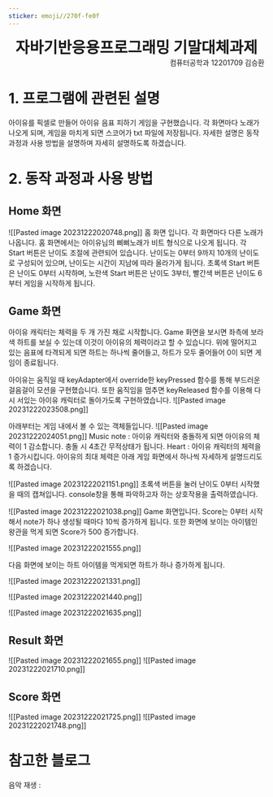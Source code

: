 ```yaml
---
sticker: emoji//270f-fe0f
---
```

<div style="text-align: center; font-size:30;font-weight:bold ">자바기반응용프로그래밍 기말대체과제</div>

<div style="text-align: right">컴퓨터공학과 12201709 김승환</div>

# 1. 프로그램에 관련된 설명
아이유를 픽셀로 만들어 아이유 음표 피하기 게임을 구현했습니다.
각 화면마다 노래가 나오게 되며, 게임을 마치게 되면 스코어가 txt 파일에 저장됩니다.
자세한 설명은 동작 과정과 사용 방법을 설명하며 자세히 설명하도록 하겠습니다.
# 2. 동작 과정과 사용 방법
## Home 화면
![[Pasted image 20231222020748.png]]
홈 화면 입니다.
각 화면마다 다른 노래가 나옵니다. 홈 화면에서는 아이유님의 삐삐노래가 비트 형식으로 나오게 됩니다.
각 Start 버튼은 난이도 조절에 관련되어 있습니다. 난이도는 0부터 9까지 10개의 난이도로 구성되어 있으며, 난이도는 시간이 지남에 따라 올라가게 됩니다.
초록색 Start 버튼은 난이도 0부터 시작하며, 노란색 Start 버튼은 난이도 3부터, 빨간색 버튼은 난이도 6부터 게임을 시작하게 됩니다.
## Game 화면
아이유 캐릭터는 체력을 두 개 가진 채로 시작합니다. Game 화면을 보시면 좌측에 보라색 하트를 보실 수 있는데 이것이 아이유의 체력이라고 할 수 있습니다. 위에 떨어지고 있는 음표에 타격되게 되면 하트는 하나씩 줄어들고, 하트가 모두 줄어들어 0이 되면 게임이 종료됩니다.

아이유는 움직일 때 keyAdapter에서 override한 keyPressed 함수를 통해 부드러운 걸음걸이 모션을 구현했습니다.
또한 움직임을 멈추면 keyReleased 함수를 이용해 다시 서있는 아이유 캐릭터로 돌아가도록 구현하였습니다.
![[Pasted image 20231222023508.png]]

아래부터는 게임 내에서 볼 수 있는 객체들입니다.
![[Pasted image 20231222024051.png]]
Music note : 아이유 캐릭터와 충돌하게 되면 아이유의 체력이 1 감소합니다. 충돌 시 4초간 무적상태가 됩니다.
Heart : 아이유 캐릭터의 체력을 1 증가시킵니다. 아이유의 최대 체력은 
아래 게임 화면에서 하나씩 자세하게 설명드리도록 하겠습니다.

![[Pasted image 20231222021151.png]]
초록색 버튼을 눌러 난이도 0부터 시작했을 때의 캡쳐입니다. console창을 통해 파악하고자 하는 상호작용을 출력하였습니다.

![[Pasted image 20231222021038.png]]
Game 화면입니다. Score는 0부터 시작해서 note가 하나 생성될 때마다 10씩 증가하게 됩니다. 또한 화면에 보이는 아이템인 왕관을 먹게 되면 Score가 500 증가합니다.

![[Pasted image 20231222021555.png]]

다음 화면에 보이는 하트 아이템을 먹게되면 하트가 하나 증가하게 됩니다. 



![[Pasted image 20231222021331.png]]

![[Pasted image 20231222021440.png]]

![[Pasted image 20231222021635.png]]
## Result 화면
![[Pasted image 20231222021655.png]]
![[Pasted image 20231222021710.png]]
## Score 화면
![[Pasted image 20231222021725.png]]
![[Pasted image 20231222021748.png]]
# 참고한 블로그
음악 재생 : 